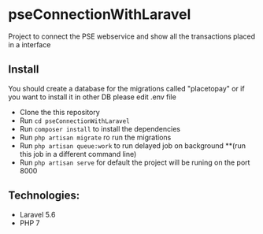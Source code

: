 # pseConnectionWithLaravel

Project to connect the PSE webservice and show all the transactions placed in a interface

## Install
You should create a database for the migrations called "placetopay" or if you want to install it in other DB please edit .env file
- Clone the this repository
- Run `cd pseConnectionWithLaravel` 
- Run `composer install` to install the dependencies
- Run `php artisan migrate` ro run the migrations
- Run `php artisan queue:work` to run delayed job on background **(run this job in a different command line)
- Run `php artisan serve` for default the project will be runing on the port 8000

## Technologies:
- Laravel 5.6
- PHP 7
